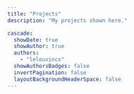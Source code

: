 ```yaml
---
title: "Projects"
description: "My projects shown here."

cascade:
  showDate: true
  showAuthor: true
  authors:
    - "lelouvincx"
  showAuthorsBadges: false
  invertPagination: false
  layoutBackgroundHeaderSpace: false
---
```


